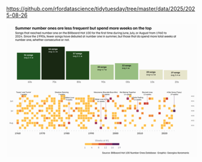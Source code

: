 https://github.com/rfordatascience/tidytuesday/tree/master/data/2025/2025-08-26

![](plots/billboard_2025.png)
